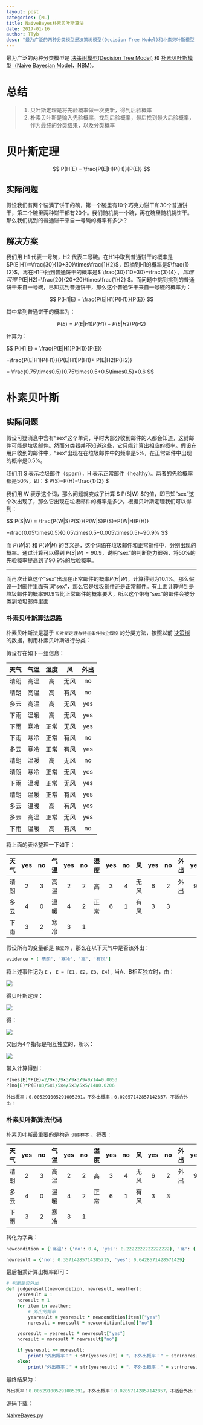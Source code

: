 ```yaml
---
layout: post
categories: [ML]
title: NaiveBayes朴素贝叶斯算法
date: 2017-01-16
author: TTyb
desc: "最为广泛的两种分类模型是决策树模型(Decision Tree Model)和朴素贝叶斯模型（Naive Bayesian Model，NBM），本文讲解朴素贝叶斯"
---
```


最为广泛的两种分类模型是 [决策树模型(Decision Tree Model)](https://ttyb.github.io/%E6%9C%BA%E5%99%A8%E5%AD%A6%E4%B9%A0/ID3%E5%86%B3%E7%AD%96%E6%A0%91%E7%AE%97%E6%B3%95.html) 和 [朴素贝叶斯模型（Naive Bayesian Model，NBM）]()。

# 总结

>1. 贝叶斯定理是将先验概率做一次更新，得到后验概率
>2. 朴素贝叶斯是输入先验概率，找到后验概率，最后找到最大后验概率，作为最终的分类结果，以及分类概率

# 贝叶斯定理

$$ P(H|E) = \frac{P(E|H)P(H)}{P(E)} $$

## 实际问题
假设我们有两个装满了饼干的碗，第一个碗里有10个巧克力饼干和30个普通饼干，第二个碗里两种饼干都有20个。我们随机挑一个碗，再在碗里随机挑饼干。那么我们挑到的普通饼干来自一号碗的概率有多少？

## 解决方案
我们用 H1 代表一号碗，H2 代表二号碗。在H1中取到普通饼干的概率是$P(E|H1)=\frac{30}{10+30}\times\frac{1}{2}$，即抽到H1的概率是$\frac{1}{2}$，再在H1中抽到普通饼干的概率是$ \frac{30}{10+30}=\frac{3}{4} $，同理可得$ P(E|H2)=\frac{20}{20+20}\times\frac{1}{2} $。而问题中挑到挑到的普通饼干来自一号碗，已知挑到普通饼干，那么这个普通饼干来自一号碗的概率为：

$$
P(H1|E) = \frac{P(E|H1)P(H1)}{P(E)}
$$

其中拿到普通饼干的概率为：

$$P(E)=P(E|H1)P(H1)+ P(E|H2)P(H2)$$

计算为：

$$
P(H1|E) = \frac{P(E|H1)P(H1)}{P(E)}

=\frac{P(E|H1)P(H1)}{P(E|H1)P(H1)+ P(E|H2)P(H2)}

= \frac{0.75\times0.5}{0.75\times0.5+0.5\times0.5}=0.6
$$

# 朴素贝叶斯

## 实际问题

假设可疑消息中含有“sex”这个单词，平时大部分收到邮件的人都会知道，这封邮件可能是垃圾邮件。然而分类器并不知道这些，它只能计算出相应的概率。假设在用户收到的邮件中，“sex”出现在在垃圾邮件中的频率是5%，在正常邮件中出现的概率是0.5%。

我们用 S 表示垃圾邮件（spam），H 表示正常邮件（healthy）。两者的先验概率都是50%，即：$ P(S)=P(H)=\frac{1}{2} $

我们用 W 表示这个词，那么问题就变成了计算 $ P(S|W) $的值，即已知“sex”这个次出现了，那么它出现在垃圾邮件的概率是多少。根据贝叶斯定理我们可以得到：

$$
P(S|W) = \frac{P(W|S)P(S)}{P(W|S)P(S)+P(W|H)P(H)}

=\frac{0.05\times0.5}{0.05\times0.5+0.005\times0.5}=90.9\%
$$

而 $P(W|S)$ 和 $P(W|H)$ 的含义是，这个词语在垃圾邮件和正常邮件中，分别出现的概率。通过计算可以得到 $P(S|W) = 90.9%$，说明“sex”的判断能力很强，将50%的先验概率提高到了90.9%的后验概率。

------------------------------------------
而再次计算这个“sex”出现在正常邮件的概率$P(H|W)$，计算得到为10.1%。那么假设一封邮件里面有词“sex”，那么它是垃圾邮件还是正常邮件。有上面计算得到是垃圾邮件的概率90.9%比正常邮件的概率要大，所以这个带有“sex”的邮件会被分类到垃圾邮件里面

### 朴素贝叶斯算法思路

朴素贝叶斯法是基于 `贝叶斯定理与特征条件独立假设` 的分类方法，按照以前 [决策树](https://ttyb.github.io/%E6%9C%BA%E5%99%A8%E5%AD%A6%E4%B9%A0/ID3%E5%86%B3%E7%AD%96%E6%A0%91%E7%AE%97%E6%B3%95.html) 的数据，利用朴素贝叶斯进行分类：

假设存在如下一组信息：


| 天气 | 气温 | 湿度 |  风  | 外出 |
|:----:|:----:|:----:|:----:|:----:|
| 晴朗 | 高温 |  高  | 无风 |  no  |
| 晴朗 | 高温 |  高  | 有风 |  no  |
| 多云 | 高温 |  高  | 无风 |  yes |
| 下雨 | 温暖 |  高  | 无风 |  yes |
| 下雨 | 寒冷 | 正常 | 无风 |  yes |
| 下雨 | 寒冷 | 正常 | 有风 |  no  |
| 多云 | 寒冷 | 正常 | 有风 |  yes |
| 晴朗 | 温暖 |  高  | 无风 |  no  |
| 晴朗 | 寒冷 | 正常 | 无风 |  yes |
| 下雨 | 温暖 | 正常 | 无风 |  yes |
| 晴朗 | 温暖 | 正常 | 有风 |  yes |
| 多云 | 温暖 |  高  | 有风 |  yes |
| 多云 | 高温 | 正常 | 无风 |  yes |
| 下雨 | 温暖 |  高  | 有风 |  no  |


将上面的表格整理一下如下：


|天气|yes | no |气温|yes | no |湿度|yes | no | 风 |yes | no |外出|yes | no |
|:--:|:--:|:--:|:--:|:--:|:--:|:--:|:--:|:--:|:--:|:--:|:--:|:--:|:--:|:--:|
|晴朗| 2  | 3  |高温| 2  | 2  | 高 | 3  | 4  |无风| 6  | 2  |外出| 9  | 5  |
|多云| 4  | 0  |温暖| 4  | 2  |正常| 6  | 1  |有风| 3  | 3  |    |    |    |
|下雨| 3  | 2  |寒冷| 3  | 1  |    |    |    |    |    |    |    |    |    |


假设所有的变量都是 `独立的` ，那么在以下天气中是否该外出：

~~~ruby
evidence = ['晴朗', '寒冷', '高', '有风']
~~~

将上述事件记为 `E` ， `E = [E1, E2, E3, E4]` , 当A、B相互独立时，由：

<p style="text-align:center"><img src="/static/postimage/machinelearning/bayes/996148-20170116102921208-348877637.png" class="img-responsive" style="display: block; margin-right: auto; margin-left: auto;"></p>

得贝叶斯定理：

<p style="text-align:center"><img src="/static/postimage/machinelearning/bayes/996148-20170116102942692-1121172338.png" class="img-responsive" style="display: block; margin-right: auto; margin-left: auto;"></p>

得：

<p style="text-align:center"><img src="/static/postimage/machinelearning/bayes/996148-20170116103248474-799840570.png" class="img-responsive" style="display: block; margin-right: auto; margin-left: auto;"></p>

又因为4个指标是相互独立的，所以：

<p style="text-align:center"><img src="/static/postimage/machinelearning/bayes/996148-20170116103307786-367494930.png" class="img-responsive" style="display: block; margin-right: auto; margin-left: auto;"></p>

带入计算得到：

~~~ruby
P(yes|E)*P(E)=2/9×3/9×3/9×3/9×9/14=0.0053
P(no|E)*P(E)=3/5×1/5×4/5×3/5×5/14=0.0206
~~~

`外出概率：0.005291005291005291，不外出概率：0.02057142857142857，不适合外出！`


### 朴素贝叶斯算法代码

朴素贝叶斯最重要的是构造 `训练样本` ，将表：


|天气|yes | no |气温|yes | no |湿度|yes | no | 风 |yes | no |外出|yes | no |
|:--:|:--:|:--:|:--:|:--:|:--:|:--:|:--:|:--:|:--:|:--:|:--:|:--:|:--:|:--:|
|晴朗| 2  | 3  |高温| 2  | 2  | 高 | 3  | 4  |无风| 6  | 2  |外出| 9  | 5  |
|多云| 4  | 0  |温暖| 4  | 2  |正常| 6  | 1  |有风| 3  | 3  |    |    |    |
|下雨| 3  | 2  |寒冷| 3  | 1  |    |    |    |    |    |    |    |    |    |


转化为字典：

~~~ruby
newcondition = {'高温': {'no': 0.4, 'yes': 0.2222222222222222}, '高': {'no': 0.8, 'yes': 0.3333333333333333}, '有风': {'no': 0.6, 'yes': 0.3333333333333333}, '温暖': {'no': 0.4, 'yes': 0.4444444444444444}, '多云': {'yes': 0.4444444444444444}, '寒冷': {'no': 0.2, 'yes': 0.3333333333333333}, '正常': {'no': 0.2, 'yes': 0.6666666666666666}, '下雨': {'no': 0.4, 'yes': 0.3333333333333333}, '无风': {'no': 0.4, 'yes': 0.6666666666666666}, '晴朗': {'no': 0.6, 'yes': 0.2222222222222222}}

newresult = {'no': 0.35714285714285715, 'yes': 0.6428571428571429}
~~~

最后相乘计算出概率即可：

~~~ruby
# 判断是否外出
def judgeresult(newcondition, newresult, weather):
    yesresult = 1
    noresult = 1
    for item in weather:
        # 外出的概率
        yesresult = yesresult * newcondition[item]["yes"]
        noresult = noresult * newcondition[item]["no"]

    yesresult = yesresult * newresult["yes"]
    noresult = noresult * newresult["no"]

    if yesresult >= noresult:
        print("外出概率：" + str(yesresult) + "，不外出概率：" + str(noresult) + "，适合外出！")
    else:
        print("外出概率：" + str(yesresult) + "，不外出概率：" + str(noresult) + "，不适合外出！")
~~~

最终结果为：

~~~ruby
外出概率：0.005291005291005291，不外出概率：0.02057142857142857，不适合外出！
~~~

源码下载：

<a href="/static/postimage/machinelearning/bayes/NaiveBayes.py" target="_blank">NaiveBayes.py</a>